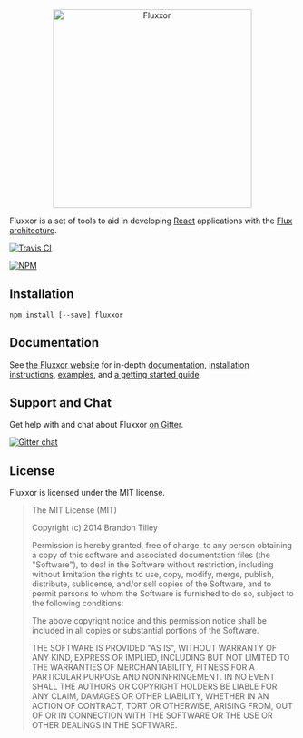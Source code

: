 <div align="center">
<img src="http://fluxxor.com/fluxxor.svg" height="350" alt="Fluxxor" title="Fluxxor">
</div>

Fluxxor is a set of tools to aid in developing
[React](http://facebook.github.io/react/) applications with the [Flux
architecture](http://facebook.github.io/react/docs/flux-overview.html).

[![Travis CI](https://api.travis-ci.org/BinaryMuse/fluxxor.svg)](https://travis-ci.org/BinaryMuse/fluxxor)

[![NPM](https://nodei.co/npm/fluxxor.png?downloads=true)](https://nodei.co/npm/fluxxor/)

Installation
------------

    npm install [--save] fluxxor

Documentation
-------------

See [the Fluxxor website](http://fluxxor.com) for in-depth
[documentation](http://fluxxor.com/documentation/),
[installation instructions](http://fluxxor.com/getting-started/installation.html),
[examples](http://fluxxor.com/examples/), and
[a getting started guide](http://fluxxor.com/getting-started/quick-start.html).

Support and Chat
----------------

Get help with and chat about Fluxxor [on Gitter](https://gitter.im/BinaryMuse/fluxxor).

[![Gitter chat](https://badges.gitter.im/BinaryMuse/fluxxor.png)](https://gitter.im/BinaryMuse/fluxxor)

License
-------

Fluxxor is licensed under the MIT license.

> The MIT License (MIT)
>
> Copyright (c) 2014 Brandon Tilley
>
> Permission is hereby granted, free of charge, to any person obtaining a copy
> of this software and associated documentation files (the "Software"), to deal
> in the Software without restriction, including without limitation the rights
> to use, copy, modify, merge, publish, distribute, sublicense, and/or sell
> copies of the Software, and to permit persons to whom the Software is
> furnished to do so, subject to the following conditions:
>
> The above copyright notice and this permission notice shall be included in
> all copies or substantial portions of the Software.
>
> THE SOFTWARE IS PROVIDED "AS IS", WITHOUT WARRANTY OF ANY KIND, EXPRESS OR
> IMPLIED, INCLUDING BUT NOT LIMITED TO THE WARRANTIES OF MERCHANTABILITY,
> FITNESS FOR A PARTICULAR PURPOSE AND NONINFRINGEMENT. IN NO EVENT SHALL THE
> AUTHORS OR COPYRIGHT HOLDERS BE LIABLE FOR ANY CLAIM, DAMAGES OR OTHER
> LIABILITY, WHETHER IN AN ACTION OF CONTRACT, TORT OR OTHERWISE, ARISING FROM,
> OUT OF OR IN CONNECTION WITH THE SOFTWARE OR THE USE OR OTHER DEALINGS IN
> THE SOFTWARE.
